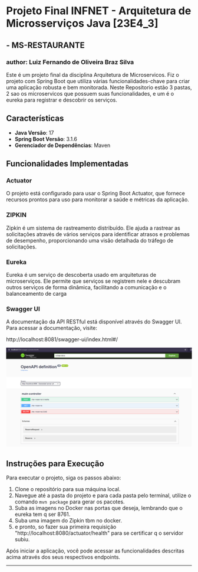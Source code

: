 # Projeto Final INFNET - Arquitetura de Microsserviços Java [23E4_3]
## - MS-RESTAURANTE
### author: Luiz Fernando de Oliveira Braz Silva

Este é um projeto final da disciplina Arquitetura de Microservicos.
Fiz o projeto com Spring Boot que utiliza várias funcionalidades-chave para criar uma aplicação robusta e bem monitorada.
Neste Repositorio estão 3 pastas, 2 sao os microservicos que possuem suas funcionalidades, e um é o eureka para registrar e descobrir os serviços.


## Características

- **Java Versão**: 17
- **Spring Boot Versão**: 3.1.6
- **Gerenciador de Dependências**: Maven

## Funcionalidades Implementadas

### Actuator

O projeto está configurado para usar o Spring Boot Actuator, que fornece recursos prontos para uso para monitorar a saúde e métricas da aplicação.

### ZIPKIN

Zipkin é um sistema de rastreamento distribuído. Ele ajuda a rastrear as solicitações através de vários serviços para identificar atrasos e problemas de desempenho, proporcionando uma visão detalhada do tráfego de solicitações.

### Eureka
Eureka é um serviço de descoberta usado em arquiteturas de microserviços. Ele permite que serviços se registrem nele e descubram outros serviços de forma dinâmica, facilitando a comunicação e o balanceamento de carga

### Swagger UI

A documentação da API RESTful está disponível através do Swagger UI. Para acessar a documentação, visite:

http://localhost:8081/swagger-ui/index.html#/

![Swagger](ms-reserva/imagens/swagger.png)

## Instruções para Execução

Para executar o projeto, siga os passos abaixo:

1. Clone o repositório para sua máquina local.
2. Navegue até a pasta do projeto e para cada pasta pelo terminal, utilize o comando `mvn package` para gerar os pacotes.
3. Suba as imagens no Docker nas portas que deseja, lembrando que o eureka tem q ser 8761.
4. Suba uma imagem do Zipkin tbm no docker.
5. e pronto, so fazer sua primeira requisição "http://localhost:8080/actuator/health" para se certificar q o servidor subiu.

Após iniciar a aplicação, você pode acessar as funcionalidades descritas acima através dos seus respectivos endpoints.

---

